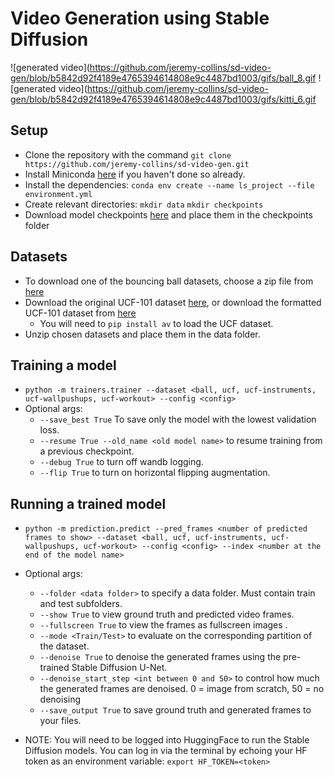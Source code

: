# Video Generation using Stable Diffusion

![generated video](https://github.com/jeremy-collins/sd-video-gen/blob/b5842d92f4189e4765394614808e9c4487bd1003/gifs/ball_8.gif
![generated video](https://github.com/jeremy-collins/sd-video-gen/blob/b5842d92f4189e4765394614808e9c4487bd1003/gifs/kitti_6.gif

## Setup
- Clone the repository with the command `git clone https://github.com/jeremy-collins/sd-video-gen.git`
- Install Miniconda [here](https://docs.conda.io/en/latest/miniconda.html) if you haven't done so already.
- Install the dependencies: `conda env create --name ls_project --file environment.yml`
- Create relevant directories: `mkdir data` `mkdir checkpoints`
- Download model checkpoints [here](https://gtvault-my.sharepoint.com/:f:/g/personal/sganesh68_gatech_edu/Esz3KxV2S5RHnlD1hizh8X4B7RuEE3CI49nyavdfzPpgTA?e=rYPomk) and place them in the checkpoints folder

## Datasets
- To download one of the bouncing ball datasets, choose a zip file from [here](https://gtvault-my.sharepoint.com/:f:/g/personal/sganesh68_gatech_edu/ElJN29JY6d9PpxFIqu1IY5IB9nUG4-baHhX8_m6dBW58_w?e=CoByo5)
- Download the original UCF-101 dataset [here](https://www.crcv.ucf.edu/data/UCF101/UCF101.rar), or download the formatted UCF-101 dataset from [here](https://google.com)
  - You will need to `pip install av` to load the UCF dataset.
- Unzip chosen datasets and place them in the data folder.

## Training a model
- `python -m trainers.trainer --dataset <ball, ucf, ucf-instruments, ucf-wallpushups, ucf-workout> --config <config>`
- Optional args:
  - `--save_best True` To save only the model with the lowest validation loss.
  - `--resume True --old_name <old model name>` to resume training from a previous checkpoint.
  - `--debug True` to turn off wandb logging.
  - `--flip True` to turn on horizontal flipping augmentation.
## Running a trained model
- `python -m prediction.predict --pred_frames <number of predicted frames to show> --dataset <ball, ucf, ucf-instruments, ucf-wallpushups, ucf-workout> --config <config> --index <number at the end of the model name>`
- Optional args:
  - `--folder <data folder>` to specify a data folder. Must contain train and test subfolders.
  - `--show True` to view ground truth and predicted video frames.
  - `--fullscreen True` to view the frames as fullscreen images .
  - `--mode <Train/Test>` to evaluate on the corresponding partition of the dataset.
  - `--denoise True` to denoise the generated frames using the pre-trained Stable Diffusion U-Net.
  - `--denoise_start_step <int between 0 and 50>` to control how much the generated frames are denoised. 0 = image from scratch, 50 = no denoising
  - `--save_output True` to save ground truth and generated frames to your files.
  
- NOTE: You will need to be logged into HuggingFace to run the Stable Diffusion models. You can log in via the terminal by echoing your HF token as an environment variable: `export HF_TOKEN=<token>`